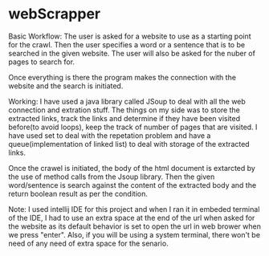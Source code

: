 # webScrapper

Basic Workflow: The user is asked for a website to use as a starting point for the crawl. Then the user specifies a word or a sentence that is to be searched in the given website. The user will also be asked for the nuber of pages to search for.

Once everything is there the program makes the connection with the website and the search is initiated. 

Working: I have used a java library called JSoup to deal with all the web connection and extration stuff. The things on my side was to store the extracted links, track the links and determine if they have been visited before(to avoid loops), keep the track of number of pages that are visited. I have used set to deal with the repetation problem and have a queue(implementation of linked list) to deal with storage of the extracted links. 

Once the crawel is initiated, the body of the html document is extarcted by the use of method calls from the Jsoup library. Then the given word/sentence is search against the content of the extracted body and the return boolean result as per the condition.

Note: I used intellij IDE for this project and when I ran it in embeded terminal of the IDE, I had to use an extra space at the end of the url when asked for the website as its default behavior is set to open the url in web brower when we press "enter". Also, if you will be using a system terminal, there won't be need of any need of extra space for the senario.
